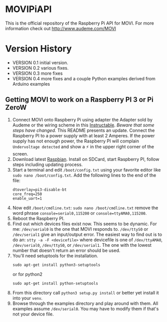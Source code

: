 # MOVIPiAPI
This is the official repository of the Raspberry Pi API for MOVI. For more information check out http://www.audeme.com/MOVI

# Version History
 * VERSION 0.1 initial version.
 * VERSION 0.2 various fixes.
 * VERSION 0.3 more fixes
 * VERSION 0.4 more fixes and a couple Python examples derived from Arduino examples

## Getting MOVI to work on a Raspberry PI 3 or Pi ZeroW
1. Connect MOVI onto Raspberry Pi using adapter the Adapter sold by
Audeme or the wiring scheme in this
[Instructable](https://www.instructables.com/id/Untethered-Speech-Dialog-Using-MOVI-With-the-Rasbe/).
_Beware that some steps have changed._ This README presents an update.
Connect the Raspberry PI to a power supply with at least 2 Amperes. If
the power supply has not enough power, the Raspberry PI will complain
`Undervoltage detected` and show a ⚡️ in the upper right corner of the
screen.
1. Download latest
[Raspbian](https://www.raspberrypi.org/downloads/raspbian/). Install
on SDCard, start Raspberry PI, follow steps including updating
process.
1. Start a terminal and edit `/boot/config.txt` using your favorite editor like `sudo nano /boot/config.txt`. 
   Add the following lines to the end of the file:
   ``` 
   dtoverlay=pi3-disable-bt 
   core_freq=250
   enable_uart=1
   ```
1. Now edit `/boot/cmdline.txt`: ``` sudo nano /boot/cmdline.txt ```
   remove the word phrase `console=serial0,115200` or
   `console=ttyAMA0,115200`.
1. Reboot the Raspberry PI.
1. Find out which devices files exist now. This seems to be dynamic.
For me: `/dev/serial0` is the one that MOVI responds to. `/dev/ttyS0`
or `/dev/serial1` give an input/output error. The easiest way to find
out is to do an: ``` stty -a -F <devicefile> ``` where devicefile is
one of `/dev/ttyAMA0`, `/dev/serial0`, `/dev/ttyS0`, or
`/dev/serial1`. The one with the lowest number that doesn't return an
error should be used.
1. You'll need setuptools for the installation.
   ```
   sudo apt-get install python3-setuptools
   ```
   or for python2
   ```
   sudo apt-get install python-setuptools
   ```
1. From this directory call `python3 setup.py install` or better yet
   install it into your `venv`.
1. Browse through the examples directory and play around with them.
All examples assume `/dev/serial0`. You may have to modify them if
that's not your device file.
